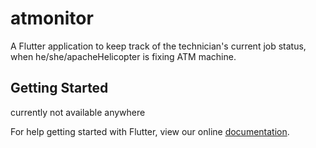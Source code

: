 # atmonitor

A Flutter application to keep track of the technician's current job status, when he/she/apacheHelicopter is fixing ATM machine.


## Getting Started

currently not available anywhere

For help getting started with Flutter, view our online
[documentation](https://flutter.io/).
